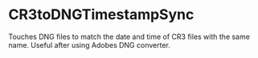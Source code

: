 # CR3toDNGTimestampSync
Touches DNG files to match the date and time of CR3 files with the same name.
Useful after using Adobes DNG converter.
